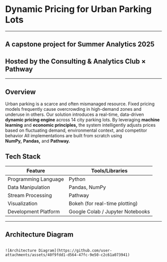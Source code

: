 # Dynamic Pricing for Urban Parking Lots
---
A capstone project for **Summer Analytics 2025**
---
Hosted by the **Consulting & Analytics Club × Pathway**  
---

---

##  Overview

Urban parking is a scarce and often mismanaged resource. 
Fixed pricing models frequently cause overcrowding in 
high-demand zones and underuse in others. 
Our solution introduces a real-time, data-driven **dynamic 
pricing engine** across 14 city parking lots. By 
leveraging **machine learning** and **economic principles,** the 
system intelligently adjusts prices based on fluctuating 
demand, environmental context, and competitor behavior 
All implementations are built from scratch using  
**NumPy,** **Pandas,** and **Pathway.**



## Tech Stack


| Feature              | Tools/Libraries                     |
|----------------------|-------------------------------------|
| Programming Language | Python                              |
| Data Manipulation    | Pandas, NumPy                       |
| Stream Processing    | Pathway                             |
| Visualization        | Bokeh (for real-time plotting)      |
| Development Platform | Google Colab / Jupyter Notebooks    |




---

## Architecture Diagram

```

![Architecture Diagram](https://github.com/user-attachments/assets/40f9fdd1-d564-47fc-9e50-c2c61a073941)

